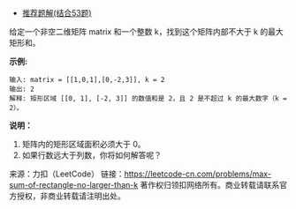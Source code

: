 * [推荐题解(结合53题)](https://leetcode-cn.com/problems/max-sum-of-rectangle-no-larger-than-k/solution/javacong-bao-li-kai-shi-you-hua-pei-tu-pei-zhu-shi/)

给定一个非空二维矩阵 matrix 和一个整数 k，找到这个矩阵内部不大于 k 的最大矩形和。

**示例:**
```
输入: matrix = [[1,0,1],[0,-2,3]], k = 2
输出: 2 
解释: 矩形区域 [[0, 1], [-2, 3]] 的数值和是 2，且 2 是不超过 k 的最大数字（k = 2）。
```
**说明：**

1. 矩阵内的矩形区域面积必须大于 0。
2. 如果行数远大于列数，你将如何解答呢？

来源：力扣（LeetCode）
链接：https://leetcode-cn.com/problems/max-sum-of-rectangle-no-larger-than-k
著作权归领扣网络所有。商业转载请联系官方授权，非商业转载请注明出处。
